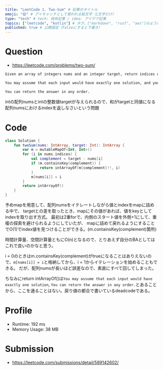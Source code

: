 ```yaml
---
title: "LeetCode 1. Two-Sum" # 記事のタイトル
emoji: "😄" # アイキャッチとして使われる絵文字（1文字だけ）
type: "tech" # tech: 技術記事 / idea: アイデア記事
topics: ["leetcode", "kotlin"] # タグ。["markdown", "rust", "aws"]のように指定する
published: true # 公開設定（falseにすると下書き）
---
```


# Question

- https://leetcode.com/problems/two-sum/

~~~txt
Given an array of integers nums and an integer target, return indices of the two numbers such that they add up to target.

You may assume that each input would have exactly one solution, and you may not use the same element twice.

You can return the answer in any order.
~~~

intの配列numsとintの整数値targetが与えられるので、和がtargetと同値になる配列numsにおけるindexを返しなさいという問題

# Code

~~~kotlin
class Solution {
    fun twoSum(nums: IntArray, target: Int): IntArray {
        var m = mutableMapOf<Int, Int>()
        for (i in nums.indices) {
            val complement = target - nums[i]
            if (m.containsKey(complement)) {
                return intArrayOf(m[complement]!!, i)
            }
            m[nums[i]] = i
        }
        return intArrayOf()
    }
}
~~~

予めmapを用意して、配列numsをイテレートしながら値とindexをmapに詰める中で、
targetとの差を取ったとき、mapにその値があれば、値をkeyとしてindexを取り出す方式。
最初は2重forで、内側のスタート値を外側+1にして、重複の探索を避けられるようにしていたが、
mapに詰めて戻れるようにすることでO(1)でindex値を見つけることができる。(m.containsKey(complement)箇所)

時間計算量、空間計算量ともにO(n)となるので、とりあえず自分のBAとしてはこれで良いのかなと思う。

i = 0のときはm.containsKey(complement)がtrueになることはありえないので、`m[nums[i]] = i`と格納してから、i = 1からイテレーションを始めることもできる。
だが、配列numsが長いほど誤差なので、素直にすべて回してしまった。

ちなみにreturn intArrayOf()は`You may assume that each input would have exactly one solution`, `You can return the answer in any order.`とあることから、ここを通ることはない。戻り値の都合で書いているdeadcodeである。

# Profile

- Runtime: 192 ms
- Memory Usage: 38 MB

# Submission
- https://leetcode.com/submissions/detail/589142602/
